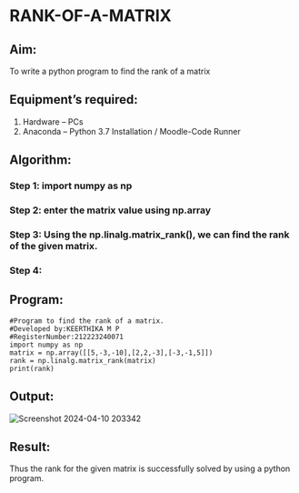 # RANK-OF-A-MATRIX
## Aim:
To write a python program to find the rank of a matrix
## Equipment’s required:
1. 	Hardware – PCs
2. 	Anaconda – Python 3.7 Installation / Moodle-Code Runner
## Algorithm:
### Step 1: import numpy as np
### Step 2: enter the matrix value using np.array
### Step 3: Using the np.linalg.matrix_rank(), we can find the rank of the given matrix.
### Step 4: 
## Program:
```
#Program to find the rank of a matrix.
#Developed by:KEERTHIKA M P
#RegisterNumber:212223240071
import numpy as np
matrix = np.array([[5,-3,-10],[2,2,-3],[-3,-1,5]])
rank = np.linalg.matrix_rank(matrix)
print(rank)
```
## Output:
![Screenshot 2024-04-10 203342](https://github.com/Keerthika23013559/RANK-OF-A-MATRIX/assets/162658262/974b2d69-2ea0-4b6f-9b45-a98124deac27)

## Result:
Thus the rank for the given matrix is successfully solved by  using a python program.

